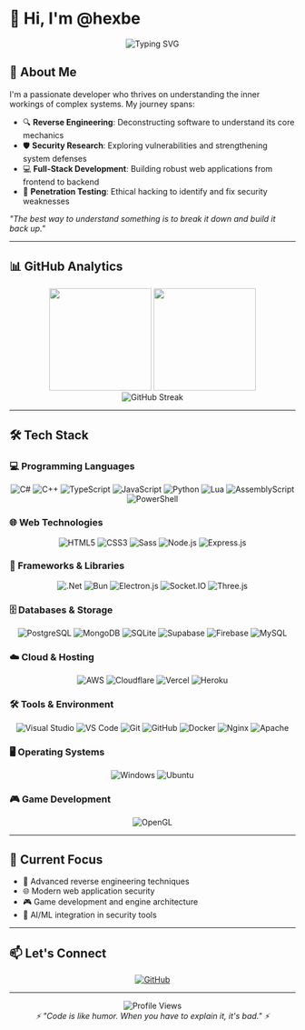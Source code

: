 # 👋 Hi, I'm @hexbe

<div align="center">
  <img src="https://readme-typing-svg.herokuapp.com?font=Fira+Code&pause=1000&color=58A6FF&center=true&vCenter=true&width=435&lines=Reverse+Engineer+%26+Developer;Security+Researcher;Full-Stack+Developer;Always+Learning%2C+Always+Curious" alt="Typing SVG" />
</div>

## 🚀 About Me

I'm a passionate developer who thrives on understanding the inner workings of complex systems. My journey spans:

- 🔍 **Reverse Engineering**: Deconstructing software to understand its core mechanics
- 🛡️ **Security Research**: Exploring vulnerabilities and strengthening system defenses  
- 💻 **Full-Stack Development**: Building robust web applications from frontend to backend
- 🧪 **Penetration Testing**: Ethical hacking to identify and fix security weaknesses

*"The best way to understand something is to break it down and build it back up."*

---

## 📊 GitHub Analytics

<div align="center">
  <img height="180em" src="https://github-readme-stats-chi-orcin.vercel.app/api?username=hexbe&show_icons=true&theme=tokyonight&include_all_commits=true&count_private=true"/>
  <img height="180em" src="https://github-readme-stats-chi-orcin.vercel.app/api/top-langs/?username=hexbe&theme=tokyonight&layout=compact&exclude_repo=github-readme-stats"/>
</div>

<div align="center">
  <img src="https://github-readme-streak-stats.herokuapp.com/?user=hexbe&theme=tokyonight" alt="GitHub Streak" />
</div>

---

## 🛠️ Tech Stack

### 💻 Programming Languages
<div align="center">

![C#](https://img.shields.io/badge/C%23-239120.svg?style=for-the-badge&logo=csharp&logoColor=white)
![C++](https://img.shields.io/badge/C++-00599C.svg?style=for-the-badge&logo=cplusplus&logoColor=white)
![TypeScript](https://img.shields.io/badge/TypeScript-007ACC.svg?style=for-the-badge&logo=typescript&logoColor=white)
![JavaScript](https://img.shields.io/badge/JavaScript-F7DF1E.svg?style=for-the-badge&logo=javascript&logoColor=black)
![Python](https://img.shields.io/badge/python-3670A0?style=for-the-badge&logo=python&logoColor=ffdd54)
![Lua](https://img.shields.io/badge/Lua-2C2D72.svg?style=for-the-badge&logo=lua&logoColor=white)
![AssemblyScript](https://img.shields.io/badge/assembly%20script-%23000000.svg?style=for-the-badge&logo=assemblyscript&logoColor=white)
![PowerShell](https://img.shields.io/badge/PowerShell-%235391FE.svg?style=for-the-badge&logo=powershell&logoColor=white)

</div>

### 🌐 Web Technologies
<div align="center">

![HTML5](https://img.shields.io/badge/HTML5-E34F26.svg?style=for-the-badge&logo=html5&logoColor=white)
![CSS3](https://img.shields.io/badge/CSS3-1572B6.svg?style=for-the-badge&logo=css3&logoColor=white)
![Sass](https://img.shields.io/badge/Sass-CC6699.svg?style=for-the-badge&logo=sass&logoColor=white)
![Node.js](https://img.shields.io/badge/Node.js-339933.svg?style=for-the-badge&logo=nodedotjs&logoColor=white)
![Express.js](https://img.shields.io/badge/Express.js-000000.svg?style=for-the-badge&logo=express&logoColor=white)

</div>

### 🚀 Frameworks & Libraries
<div align="center">

![.Net](https://img.shields.io/badge/.NET-5C2D91?style=for-the-badge&logo=.net&logoColor=white)
![Bun](https://img.shields.io/badge/Bun-000000.svg?style=for-the-badge&logo=bun&logoColor=white)
![Electron.js](https://img.shields.io/badge/Electron-191970.svg?style=for-the-badge&logo=electron&logoColor=white)
![Socket.IO](https://img.shields.io/badge/Socket.IO-010101.svg?style=for-the-badge&logo=socketdotio&logoColor=white)
![Three.js](https://img.shields.io/badge/Three.js-000000.svg?style=for-the-badge&logo=three.js&logoColor=white)

</div>

### 🗄️ Databases & Storage
<div align="center">

![PostgreSQL](https://img.shields.io/badge/postgres-%23316192.svg?style=for-the-badge&logo=postgresql&logoColor=white)
![MongoDB](https://img.shields.io/badge/MongoDB-%234ea94b.svg?style=for-the-badge&logo=mongodb&logoColor=white)
![SQLite](https://img.shields.io/badge/sqlite-%2307405e.svg?style=for-the-badge&logo=sqlite&logoColor=white)
![Supabase](https://img.shields.io/badge/Supabase-3ECF8E?style=for-the-badge&logo=supabase&logoColor=white)
![Firebase](https://img.shields.io/badge/firebase-a08021?style=for-the-badge&logo=firebase&logoColor=ffcd34)
![MySQL](https://img.shields.io/badge/mysql-4479A1.svg?style=for-the-badge&logo=mysql&logoColor=white)

</div>

### ☁️ Cloud & Hosting
<div align="center">

![AWS](https://img.shields.io/badge/AWS-%23FF9900.svg?style=for-the-badge&logo=amazon-aws&logoColor=white)
![Cloudflare](https://img.shields.io/badge/Cloudflare-F38020?style=for-the-badge&logo=Cloudflare&logoColor=white)
![Vercel](https://img.shields.io/badge/vercel-%23000000.svg?style=for-the-badge&logo=vercel&logoColor=white)
![Heroku](https://img.shields.io/badge/heroku-%23430098.svg?style=for-the-badge&logo=heroku&logoColor=white)

</div>

### 🛠️ Tools & Environment
<div align="center">

![Visual Studio](https://img.shields.io/badge/Visual%20Studio-5C2D91.svg?style=for-the-badge&logo=visualstudio&logoColor=white)
![VS Code](https://img.shields.io/badge/VS%20Code-007ACC.svg?style=for-the-badge&logo=visualstudiocode&logoColor=white)
![Git](https://img.shields.io/badge/Git-F05032.svg?style=for-the-badge&logo=git&logoColor=white)
![GitHub](https://img.shields.io/badge/GitHub-181717.svg?style=for-the-badge&logo=github&logoColor=white)
![Docker](https://img.shields.io/badge/Docker-2496ED.svg?style=for-the-badge&logo=docker&logoColor=white)
![Nginx](https://img.shields.io/badge/nginx-%23009639.svg?style=for-the-badge&logo=nginx&logoColor=white)
![Apache](https://img.shields.io/badge/apache-%23D42029.svg?style=for-the-badge&logo=apache&logoColor=white)

</div>

### 🖥️ Operating Systems
<div align="center">

![Windows](https://img.shields.io/badge/Windows-0078D6.svg?style=for-the-badge&logo=windows&logoColor=white)
![Ubuntu](https://img.shields.io/badge/Ubuntu-E95420?style=for-the-badge&logo=ubuntu&logoColor=white)

</div>

### 🎮 Game Development
<div align="center">

![OpenGL](https://img.shields.io/badge/OpenGL-white?logo=OpenGL&style=for-the-badge)

</div>

---

## 🎯 Current Focus

- 🔐 Advanced reverse engineering techniques
- 🌐 Modern web application security
- 🎮 Game development and engine architecture
- 🤖 AI/ML integration in security tools

---

## 📫 Let's Connect

<div align="center">

[![GitHub](https://img.shields.io/badge/GitHub-181717.svg?style=for-the-badge&logo=github&logoColor=white)](https://github.com/hexbe)

</div>

---

<div align="center">
  <img src="https://komarev.com/ghpvc/?username=hexbe&color=58A6FF&style=for-the-badge" alt="Profile Views" />
</div>

<div align="center">
  <i>⚡ "Code is like humor. When you have to explain it, it's bad." ⚡</i>
</div>

